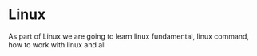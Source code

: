 # Linux

As part of Linux we are going to learn linux fundamental, linux command, how to work with linux and all
